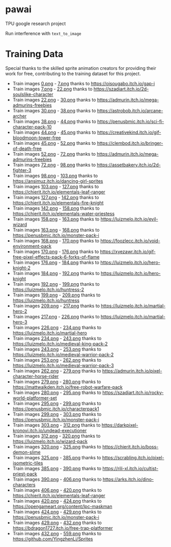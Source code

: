 # pawai
TPU google research project

Run interference with `text_to_image`

# Training Data
Special thanks to the skilled sprite animation creators for providing their work for free, contributing to the training dataset for this project.

- Train images [0.png](train_data_1024/images/0.png) - [7.png](train_data_1024/images/7.png) thanks to https://oisougabo.itch.io/gap-i 
- Train images [7.png](train_data_1024/images/7.png) - [22.png](train_data_1024/images/22.png) thanks to https://szadiart.itch.io/2d-soulslike-character 
- Train images [22.png](train_data_1024/images/22.png) - [30.png](train_data_1024/images/30.png) thanks to https://admurin.itch.io/mega-admurins-freebies 
- Train images [30.png](train_data_1024/images/30.png) - [38.png](train_data_1024/images/38.png) thanks to https://astrobob.itch.io/arcane-archer 
- Train images [38.png](train_data_1024/images/38.png) - [44.png](train_data_1024/images/44.png) thanks to https://penusbmic.itch.io/sci-fi-character-pack-10 
- Train images [44.png](train_data_1024/images/44.png) - [45.png](train_data_1024/images/45.png) thanks to https://creativekind.itch.io/gif-bloodmoon-tower-free 
- Train images [45.png](train_data_1024/images/45.png) - [52.png](train_data_1024/images/52.png) thanks to https://clembod.itch.io/bringer-of-death-free 
- Train images [52.png](train_data_1024/images/52.png) - [72.png](train_data_1024/images/72.png) thanks to https://admurin.itch.io/mega-admurins-freebies 
- Train images [72.png](train_data_1024/images/72.png) - [98.png](train_data_1024/images/98.png) thanks to https://assetbakery.itch.io/2d-fighter-3 
- Train images [98.png](train_data_1024/images/98.png) - [103.png](train_data_1024/images/103.png) thanks to https://ansimuz.itch.io/dancing-girl-sprites 
- Train images [103.png](train_data_1024/images/103.png) - [127.png](train_data_1024/images/127.png) thanks to https://chierit.itch.io/elementals-leaf-ranger 
- Train images [127.png](train_data_1024/images/127.png) - [142.png](train_data_1024/images/142.png) thanks to https://chierit.itch.io/elementals-fire-knight 
- Train images [142.png](train_data_1024/images/142.png) - [158.png](train_data_1024/images/158.png) thanks to https://chierit.itch.io/elementals-water-priestess 
- Train images [158.png](train_data_1024/images/158.png) - [163.png](train_data_1024/images/163.png) thanks to https://luizmelo.itch.io/evil-wizard 
- Train images [163.png](train_data_1024/images/163.png) - [168.png](train_data_1024/images/168.png) thanks to https://penusbmic.itch.io/monster-pack-i 
- Train images [168.png](train_data_1024/images/168.png) - [170.png](train_data_1024/images/170.png) thanks to https://foozlecc.itch.io/void-environment-pack 
- Train images [170.png](train_data_1024/images/170.png) - [176.png](train_data_1024/images/176.png) thanks to https://xyezawr.itch.io/gif-free-pixel-effects-pack-6-forks-of-flame 
- Train images [176.png](train_data_1024/images/176.png) - [184.png](train_data_1024/images/184.png) thanks to https://luizmelo.itch.io/hero-knight-2 
- Train images [184.png](train_data_1024/images/184.png) - [192.png](train_data_1024/images/192.png) thanks to https://luizmelo.itch.io/hero-knight 
- Train images [192.png](train_data_1024/images/192.png) - [199.png](train_data_1024/images/199.png) thanks to https://luizmelo.itch.io/huntress-2 
- Train images [199.png](train_data_1024/images/199.png) - [209.png](train_data_1024/images/209.png) thanks to https://luizmelo.itch.io/huntress 
- Train images [209.png](train_data_1024/images/209.png) - [217.png](train_data_1024/images/217.png) thanks to https://luizmelo.itch.io/martial-hero-2 
- Train images [217.png](train_data_1024/images/217.png) - [226.png](train_data_1024/images/226.png) thanks to https://luizmelo.itch.io/martial-hero-3 
- Train images [226.png](train_data_1024/images/226.png) - [234.png](train_data_1024/images/234.png) thanks to https://luizmelo.itch.io/martial-hero 
- Train images [234.png](train_data_1024/images/234.png) - [243.png](train_data_1024/images/243.png) thanks to https://luizmelo.itch.io/medieval-king-pack-2 
- Train images [243.png](train_data_1024/images/243.png) - [253.png](train_data_1024/images/253.png) thanks to https://luizmelo.itch.io/medieval-warrior-pack-2 
- Train images [253.png](train_data_1024/images/253.png) - [262.png](train_data_1024/images/262.png) thanks to https://luizmelo.itch.io/medieval-warrior-pack-3 
- Train images [262.png](train_data_1024/images/262.png) - [279.png](train_data_1024/images/279.png) thanks to https://admurin.itch.io/pixel-character-horse-rider 
- Train images [279.png](train_data_1024/images/279.png) - [280.png](train_data_1024/images/280.png) thanks to https://mattwalkden.itch.io/free-robot-warfare-pack 
- Train images [280.png](train_data_1024/images/280.png) - [295.png](train_data_1024/images/295.png) thanks to https://szadiart.itch.io/rocky-world-platformer-set 
- Train images [295.png](train_data_1024/images/295.png) - [299.png](train_data_1024/images/299.png) thanks to https://penusbmic.itch.io/characterpack1 
- Train images [299.png](train_data_1024/images/299.png) - [303.png](train_data_1024/images/303.png) thanks to https://penusbmic.itch.io/monster-pack-i 
- Train images [303.png](train_data_1024/images/303.png) - [312.png](train_data_1024/images/312.png) thanks to https://darkpixel-kronovi.itch.io/undead-executioner 
- Train images [312.png](train_data_1024/images/312.png) - [320.png](train_data_1024/images/320.png) thanks to https://luizmelo.itch.io/wizard-pack 
- Train images [320.png](train_data_1024/images/320.png) - [325.png](train_data_1024/images/325.png) thanks to https://chierit.itch.io/boss-demon-slime 
- Train images [325.png](train_data_1024/images/325.png) - [385.png](train_data_1024/images/385.png) thanks to https://scrabling.itch.io/pixel-isometric-tiles 
- Train images [385.png](train_data_1024/images/385.png) - [390.png](train_data_1024/images/390.png) thanks to https://rili-xl.itch.io/cultist-priest-pack 
- Train images [390.png](train_data_1024/images/390.png) - [406.png](train_data_1024/images/406.png) thanks to https://arks.itch.io/dino-characters 
- Train images [406.png](train_data_1024/images/406.png) - [420.png](train_data_1024/images/420.png) thanks to https://chierit.itch.io/elementals-leaf-ranger 
- Train images [420.png](train_data_1024/images/420.png) - [424.png](train_data_1024/images/424.png) thanks to https://opengameart.org/content/lpc-maskman 
- Train images [424.png](train_data_1024/images/424.png) - [429.png](train_data_1024/images/429.png) thanks to https://penusbmic.itch.io/monster-pack-i 
- Train images [429.png](train_data_1024/images/429.png) - [432.png](train_data_1024/images/432.png) thanks to https://bdragon1727.itch.io/free-trap-platformer 
- Train images [432.png](train_data_1024/images/432.png) - [559.png](train_data_1024/images/559.png) thanks to https://github.com/YingzhenLi/Sprites 
